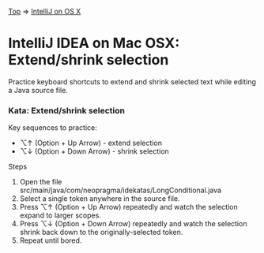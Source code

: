 [Top](README.md) => [IntelliJ on OS X](ij-osx.md)

# IntelliJ IDEA on Mac OSX: Extend/shrink selection

Practice keyboard shortcuts to extend and shrink selected text while editing a Java source file.

### Kata: Extend/shrink selection

Key sequences to practice:

- ⌥↑ (Option + Up Arrow) - extend selection
- ⌥↓ (Option + Down Arrow) - shrink selection


Steps

1. Open the file src/main/java/com/neopragma/idekatas/LongConditional.java
1. Select a single token anywhere in the source file.
1. Press ⌥↑ (Option + Up Arrow) repeatedly and watch the selection expand to larger scopes.
1. Press ⌥↓ (Option + Down Arrow) repeatedly and watch the selection shrink back down to the originally-selected token.
1. Repeat until bored.




